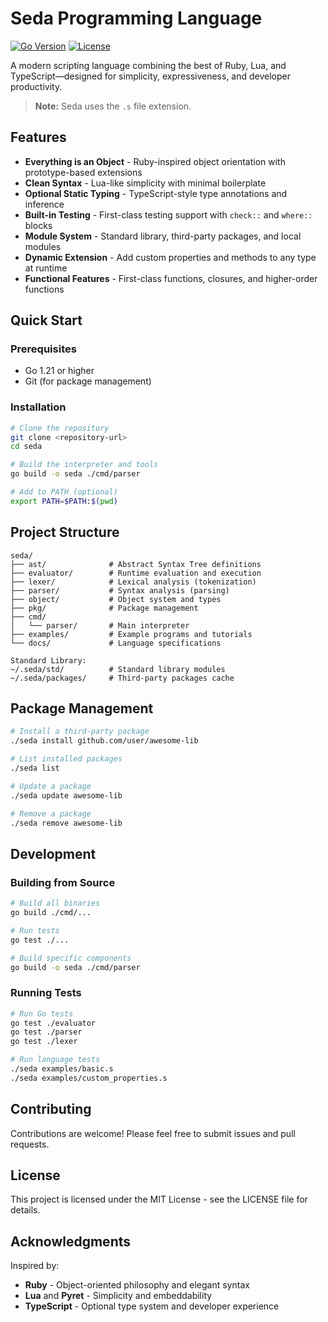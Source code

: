 # Seda Programming Language

[![Go Version](https://img.shields.io/badge/Go-1.21+-00ADD8?style=flat&logo=go)](https://go.dev/)
[![License](https://img.shields.io/badge/License-MIT-blue.svg)](LICENSE)

A modern scripting language combining the best of Ruby, Lua, and TypeScript—designed for simplicity, expressiveness, and developer productivity.

> **Note:** Seda uses the `.s` file extension.

## Features

- **Everything is an Object** - Ruby-inspired object orientation with prototype-based extensions
- **Clean Syntax** - Lua-like simplicity with minimal boilerplate
- **Optional Static Typing** - TypeScript-style type annotations and inference
- **Built-in Testing** - First-class testing support with `check::` and `where::` blocks
- **Module System** - Standard library, third-party packages, and local modules
- **Dynamic Extension** - Add custom properties and methods to any type at runtime
- **Functional Features** - First-class functions, closures, and higher-order functions

## Quick Start

### Prerequisites

- Go 1.21 or higher
- Git (for package management)

### Installation

```bash
# Clone the repository
git clone <repository-url>
cd seda

# Build the interpreter and tools
go build -o seda ./cmd/parser

# Add to PATH (optional)
export PATH=$PATH:$(pwd)
```

## Project Structure

```
seda/
├── ast/              # Abstract Syntax Tree definitions
├── evaluator/        # Runtime evaluation and execution
├── lexer/            # Lexical analysis (tokenization)
├── parser/           # Syntax analysis (parsing)
├── object/           # Object system and types
├── pkg/              # Package management
├── cmd/
│   └── parser/       # Main interpreter
├── examples/         # Example programs and tutorials
└── docs/             # Language specifications

Standard Library:
~/.seda/std/          # Standard library modules
~/.seda/packages/     # Third-party packages cache
```

## Package Management

```bash
# Install a third-party package
./seda install github.com/user/awesome-lib

# List installed packages
./seda list

# Update a package
./seda update awesome-lib

# Remove a package
./seda remove awesome-lib
```

## Development

### Building from Source

```bash
# Build all binaries
go build ./cmd/...

# Run tests
go test ./...

# Build specific components
go build -o seda ./cmd/parser
```

### Running Tests

```bash
# Run Go tests
go test ./evaluator
go test ./parser
go test ./lexer

# Run language tests
./seda examples/basic.s
./seda examples/custom_properties.s
```

## Contributing

Contributions are welcome! Please feel free to submit issues and pull requests.

## License

This project is licensed under the MIT License - see the LICENSE file for details.

## Acknowledgments

Inspired by:
- **Ruby** - Object-oriented philosophy and elegant syntax
- **Lua** and **Pyret** - Simplicity and embeddability
- **TypeScript** - Optional type system and developer experience